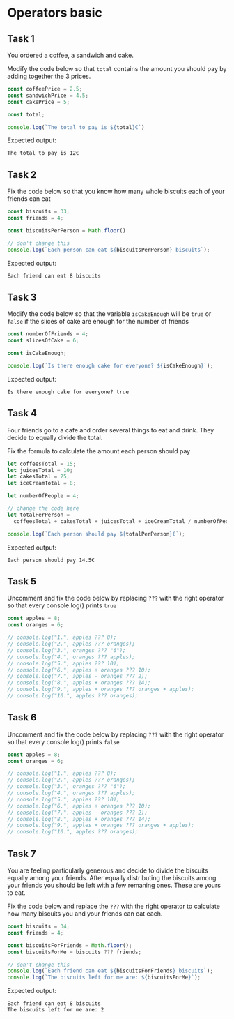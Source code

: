 # Operators basic

## Task 1

You ordered a coffee, a sandwich and cake.

Modify the code below so that `total` contains the amount you should pay by adding together the 3 prices.

```javascript
const coffeePrice = 2.5;
const sandwichPrice = 4.5;
const cakePrice = 5;

const total;

console.log(`The total to pay is ${total}€`)
```

Expected output:
```plaintext
The total to pay is 12€
```

## Task 2 

Fix the code below so that you know how many whole biscuits each of your friends can eat


```javascript
const biscuits = 33;
const friends = 4;

const biscuitsPerPerson = Math.floor()

// don't change this
console.log(`Each person can eat ${biscuitsPerPerson} biscuits`);
```

Expected output:
```plaintext
Each friend can eat 8 biscuits
```

## Task 3

Modify the code below so that the variable `isCakeEnough` will be `true` or `false` if the slices of cake are enough for the number of friends

```javascript
const numberOfFriends = 4;
const slicesOfCake = 6;

const isCakeEnough;

console.log(`Is there enough cake for everyone? ${isCakeEnough}`);
```

Expected output:
```plaintext
Is there enough cake for everyone? true
```

## Task 4

Four friends go to a cafe and order several things to eat and drink.
They decide to equally divide the total.

Fix the formula to calculate the amount each person should pay

```javascript
let coffeesTotal = 15;
let juicesTotal = 10;
let cakesTotal = 25;
let iceCreamTotal = 8;

let numberOfPeople = 4;

// change the code here
let totalPerPerson =
  coffeesTotal + cakesTotal + juicesTotal + iceCreamTotal / numberOfPeople;

console.log(`Each person should pay ${totalPerPerson}€`);
```

Expected output:
```plaintext
Each person should pay 14.5€
```


## Task 5

Uncomment and fix the code below by replacing `???` with the right operator so that every console.log() prints `true`


```javascript
const apples = 8;
const oranges = 6;

// console.log("1.", apples ??? 8);
// console.log("2.", apples ??? oranges);
// console.log("3.", oranges ??? "6");
// console.log("4.", oranges ??? apples);
// console.log("5.", apples ??? 10);
// console.log("6.", apples + oranges ??? 10);
// console.log("7.", apples - oranges ??? 2);
// console.log("8.", apples + oranges ??? 14);
// console.log("9.", apples + oranges ??? oranges + apples);
// console.log("10.", apples ??? oranges);
```


## Task 6
 
 Uncomment and fix the code below by replacing `???` with the right operator so that every console.log() prints `false`
 

```javascript
const apples = 8;
const oranges = 6;

// console.log("1.", apples ??? 8);
// console.log("2.", apples ??? oranges);
// console.log("3.", oranges ??? "6");
// console.log("4.", oranges ??? apples);
// console.log("5.", apples ??? 10);
// console.log("6.", apples + oranges ??? 10);
// console.log("7.", apples - oranges ??? 2);
// console.log("8.", apples + oranges ??? 14);
// console.log("9.", apples + oranges ??? oranges + apples);
// console.log("10.", apples ??? oranges);
```



## Task 7

You are feeling particularly generous and decide to divide the biscuits equally among your friends. 
After equally distributing the biscuits among your friends you should be left with a few remaning ones. These are yours to eat.

Fix the code below and replace the `???` with the right operator to calculate how many biscuits you and your friends can eat each.

```javascript
const biscuits = 34;
const friends = 4;

const biscuitsForFriends = Math.floor();
const biscuitsForMe = biscuits ??? friends;

// don't change this
console.log(`Each friend can eat ${biscuitsForFriends} biscuits`);
console.log(`The biscuits left for me are: ${biscuitsForMe}`);
```

Expected output:
```plaintext
Each friend can eat 8 biscuits
The biscuits left for me are: 2
```
